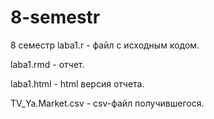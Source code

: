 # 8-semestr
8 семестр
laba1.r - файл с исходным кодом.

laba1.rmd - отчет.

laba1.html - html версия отчета.

TV_Ya.Market.csv - csv-файл получившегося.
